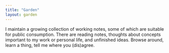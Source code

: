 ```yaml
---
title: "Garden"
layout: garden
---
```

I maintain a growing collection of working notes, some of which are suitable for public consumption. There are reading notes, thoughts about concepts important to my work or personal life, and unfinished ideas. Browse around, learn a thing, tell me where you (dis)agree.